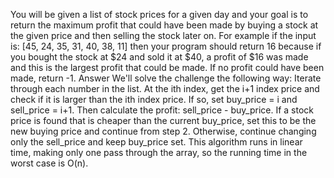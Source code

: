 You will be given a list of stock prices for a given day and your goal is to return the maximum profit that could have been made by buying a stock at the given price and then selling the stock later on.
For example if the input is:
[45, 24, 35, 31, 40, 38, 11] 
then your program should return 16 because if you bought the stock at $24 and sold it at $40, a profit of $16 was made and this is the largest profit that could be made. If no profit could have been made, return -1.
Answer
We'll solve the challenge the following way:
Iterate through each number in the list.
At the ith index, get the i+1 index price and check if it is larger than the ith index price.
If so, set buy_price = i and sell_price = i+1. Then calculate the profit: sell_price - buy_price.
If a stock price is found that is cheaper than the current buy_price, set this to be the new buying price and continue from step 2.
Otherwise, continue changing only the sell_price and keep buy_price set.
This algorithm runs in linear time, making only one pass through the array, so the running time in the worst case is O(n).
 

